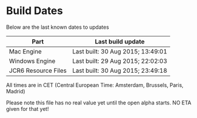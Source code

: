 # Build Dates

Below are the last known dates to updates

Part | Last build update
-----|-----
Mac Engine | Last built: 30 Aug 2015; 13:49:01
Windows Engine | Last built: 29 Aug 2015; 22:02:03
JCR6 Resource Files | Last built: 30 Aug 2015; 23:49:18
All times are in CET (Central European Time: Amsterdam, Brussels, Paris, Madrid)


Please note this file has no real value yet until the open alpha starts. NO ETA given for that yet!
